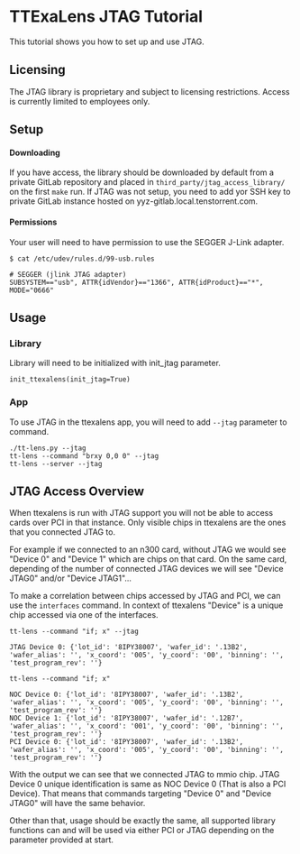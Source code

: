 # TTExaLens JTAG Tutorial
This tutorial shows you how to set up and use JTAG.

## Licensing
The JTAG library is proprietary and subject to licensing restrictions. Access is currently limited to employees only.

## Setup
#### Downloading
If you have access, the library should be downloaded by default from a private GitLab repository and placed in `third_party/jtag_access_library/` on the first `make` run.
If JTAG was not setup, you need to add yor SSH key to private GitLab instance hosted on yyz-gitlab.local.tenstorrent.com.

#### Permissions
Your user will need to have permission to use the SEGGER J-Link adapter.
```
$ cat /etc/udev/rules.d/99-usb.rules

# SEGGER (jlink JTAG adapter)
SUBSYSTEM=="usb", ATTR{idVendor}=="1366", ATTR{idProduct}=="*", MODE="0666"
```

## Usage
### Library
Library will need to be initialized with init_jtag parameter.
```
init_ttexalens(init_jtag=True)
```


### App
To use JTAG in the ttexalens app, you will need to add ```--jtag``` parameter to command.
```
./tt-lens.py --jtag
tt-lens --command "brxy 0,0 0" --jtag
tt-lens --server --jtag
```

## JTAG Access Overview
When ttexalens is run with JTAG support you will not be able to access cards over PCI in that instance.
Only visible chips in ttexalens are the ones that you connected JTAG to.

For example if we connected to an n300 card, without JTAG we would see "Device 0" and "Device 1" which are chips on that card.
On the same card, depending of the number of connected JTAG devices we will see "Device JTAG0" and/or "Device JTAG1"...

To make a correlation between chips accessed by JTAG and PCI, we can use the ```interfaces``` command.
In context of ttexalens "Device" is a unique chip accessed via one of the interfaces.

```
tt-lens --command "if; x" --jtag

JTAG Device 0: {'lot_id': '8IPY38007', 'wafer_id': '.13B2', 'wafer_alias': '', 'x_coord': '005', 'y_coord': '00', 'binning': '', 'test_program_rev': ''}
```

```
tt-lens --command "if; x"

NOC Device 0: {'lot_id': '8IPY38007', 'wafer_id': '.13B2', 'wafer_alias': '', 'x_coord': '005', 'y_coord': '00', 'binning': '', 'test_program_rev': ''}
NOC Device 1: {'lot_id': '8IPY38007', 'wafer_id': '.12B7', 'wafer_alias': '', 'x_coord': '001', 'y_coord': '00', 'binning': '', 'test_program_rev': ''}
PCI Device 0: {'lot_id': '8IPY38007', 'wafer_id': '.13B2', 'wafer_alias': '', 'x_coord': '005', 'y_coord': '00', 'binning': '', 'test_program_rev': ''}
```

With the output we can see that we connected JTAG to mmio chip.
JTAG Device 0 unique identification is same as NOC Device 0 (That is also a PCI Device).
That means that commands targeting "Device 0" and "Device JTAG0" will have the same behavior.

Other than that, usage should be exactly the same, all supported library functions can and will be used via either PCI or JTAG depending on the parameter provided at start.
